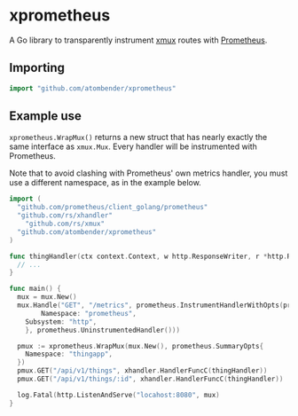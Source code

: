 # xprometheus

A Go library to transparently instrument [xmux](https://godoc.org/github.com/rs/xmux) routes with [Prometheus](https://prometheus.io/).

## Importing

```go
import "github.com/atombender/xprometheus"
```

## Example use

`xprometheus.WrapMux()` returns a new struct that has nearly exactly the same interface as `xmux.Mux`. Every handler will be instrumented with Prometheus.

Note that to avoid clashing with Prometheus' own metrics handler, you must use a different namespace, as in the example below.

```go
import (
  "github.com/prometheus/client_golang/prometheus"
  "github.com/rs/xhandler"
	"github.com/rs/xmux"
  "github.com/atombender/xprometheus"
)

func thingHandler(ctx context.Context, w http.ResponseWriter, r *http.Request) {
  // ...
}

func main() {
  mux = mux.New()
  mux.Handle("GET", "/metrics", prometheus.InstrumentHandlerWithOpts(prometheus.SummaryOpts{
		Namespace: "prometheus",
    Subsystem: "http",
	}, prometheus.UninstrumentedHandler()))

  pmux := xprometheus.WrapMux(mux.New(), prometheus.SummaryOpts{
  	Namespace: "thingapp",
  })
  pmux.GET("/api/v1/things", xhandler.HandlerFuncC(thingHandler))
  pmux.GET("/api/v1/things/:id", xhandler.HandlerFuncC(thingHandler))

  log.Fatal(http.ListenAndServe("locahost:8080", mux)
}
```
